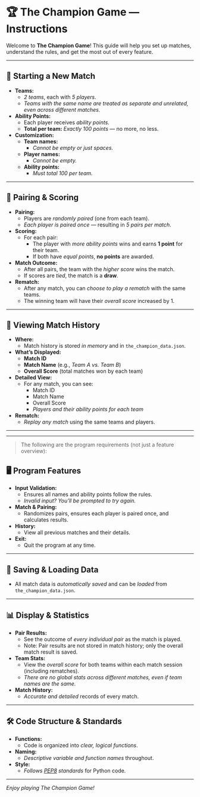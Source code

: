 # 🏆 The Champion Game — Instructions

Welcome to **The Champion Game**! This guide will help you set up matches, understand the rules, and get the most out of every feature.

---

## 🚩 **Starting a New Match**

- **Teams:**  
  - *2 teams*, each with *5 players*.  
  - *Teams with the same name are treated as separate and unrelated, even across different matches.*
- **Ability Points:**  
  - Each player receives *ability points*.  
  - **Total per team:** *Exactly 100 points* — no more, no less.
- **Customization:**  
  - **Team names:**  
    - *Cannot be empty or just spaces.*
  - **Player names:**  
    - *Cannot be empty.*
  - **Ability points:**  
    - *Must total 100 per team.*

---

## 🔀 **Pairing & Scoring**

- **Pairing:**  
  - Players are *randomly paired* (one from each team).  
  - *Each player is paired once* — resulting in *5 pairs per match*.
- **Scoring:**  
  - For each pair:
    - The player with *more ability points* wins and earns **1 point** for their team.
    - If both have *equal points*, **no points** are awarded.
- **Match Outcome:**  
  - After all pairs, the team with the *higher score* wins the match.
  - If scores are *tied*, the match is a **draw**.
- **Rematch:**  
  - After any match, you can *choose to play a rematch* with the same teams.
  - The winning team will have their *overall score* increased by 1.

---

## 📜 **Viewing Match History**

- **Where:**  
  - Match history is stored *in memory* and in `the_champion_data.json`.
- **What’s Displayed:**  
  - **Match ID**
  - **Match Name** (e.g., *Team A vs. Team B*)
  - **Overall Score** (total matches won by each team)
- **Detailed View:**  
  - For any match, you can see:
    - Match ID
    - Match Name
    - Overall Score
    - *Players and their ability points for each team*
- **Rematch:**  
  - *Replay any match* using the same teams and players.

---

---
> The following are the program requirements (not just a feature overview):

## 🖥️ **Program Features**

- **Input Validation:**  
  - Ensures all names and ability points follow the rules.
  - *Invalid input? You’ll be prompted to try again.*
- **Match & Pairing:**  
  - Randomizes pairs, ensures each player is paired once, and calculates results.
- **History:**  
  - View all previous matches and their details.
- **Exit:**  
  - Quit the program at any time.

---

## 💾 **Saving & Loading Data**

- All match data is *automatically saved* and can be *loaded* from `the_champion_data.json`.

---

## 📊 **Display & Statistics**

- **Pair Results:**  
  - See the outcome of *every individual pair* as the match is played.
  - Note: Pair results are not stored in match history; only the overall match result is saved.
- **Team Stats:**  
  - View the *overall score* for both teams within each match session (including rematches).
  - *There are no global stats across different matches, even if team names are the same.*
- **Match History:**  
  - *Accurate and detailed* records of every match.

---

## 🛠️ **Code Structure & Standards**

- **Functions:**  
  - Code is organized into *clear, logical functions*.
- **Naming:**  
  - *Descriptive variable and function names* throughout.
- **Style:**  
  - *Follows [PEP8](https://peps.python.org/pep-0008/) standards* for Python code.

---

*Enjoy playing The Champion Game!*

